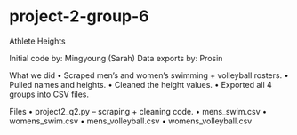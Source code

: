# project-2-group-6
Athlete Heights

Initial code by: Mingyoung (Sarah)
Data exports by: Prosin

What we did
	•	Scraped men’s and women’s swimming + volleyball rosters.
	•	Pulled names and heights.
	•	Cleaned the height values.
	•	Exported all 4 groups into CSV files.

Files
	•	project2_q2.py – scraping + cleaning code.
	•	mens_swim.csv
	•	womens_swim.csv
	•	mens_volleyball.csv
	•	womens_volleyball.csv

